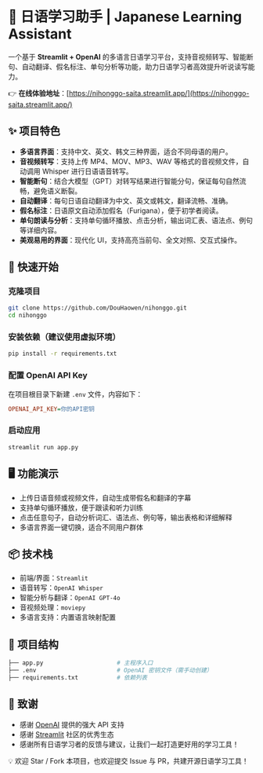 # 🌸 日语学习助手 | Japanese Learning Assistant

一个基于 **Streamlit + OpenAI** 的多语言日语学习平台，支持音视频转写、智能断句、自动翻译、假名标注、单句分析等功能，助力日语学习者高效提升听说读写能力。

👉 **在线体验地址**：[https://nihonggo-saita.streamlit.app/](https://nihonggo-saita.streamlit.app/)

## ✨ 项目特色

- **多语言界面**：支持中文、英文、韩文三种界面，适合不同母语的用户。  
- **音视频转写**：支持上传 MP4、MOV、MP3、WAV 等格式的音视频文件，自动调用 Whisper 进行日语语音转写。  
- **智能断句**：结合大模型（GPT）对转写结果进行智能分句，保证每句自然流畅，避免语义断裂。  
- **自动翻译**：每句日语自动翻译为中文、英文或韩文，翻译流畅、准确。  
- **假名标注**：日语原文自动添加假名（Furigana），便于初学者阅读。  
- **单句朗读与分析**：支持单句循环播放、点击分析，输出词汇表、语法点、例句等详细内容。  
- **美观易用的界面**：现代化 UI，支持高亮当前句、全文对照、交互式操作。

## 🚀 快速开始

### 克隆项目

```bash
git clone https://github.com/DouHaowen/nihonggo.git
cd nihonggo
```

### 安装依赖（建议使用虚拟环境）

```bash
pip install -r requirements.txt
```

### 配置 OpenAI API Key

在项目根目录下新建 `.env` 文件，内容如下：

```ini
OPENAI_API_KEY=你的API密钥
```

### 启动应用

```bash
streamlit run app.py
```

## 🖥️ 功能演示

- 上传日语音频或视频文件，自动生成带假名和翻译的字幕
- 支持单句循环播放，便于跟读和听力训练
- 点击任意句子，自动分析词汇、语法点、例句等，输出表格和详细解释
- 多语言界面一键切换，适合不同用户群体

## 📦 技术栈

- 前端/界面：`Streamlit`
- 语音转写：`OpenAI Whisper`
- 智能分析与翻译：`OpenAI GPT-4o`
- 音视频处理：`moviepy`
- 多语言支持：内置语言映射配置

## 📂 项目结构

```bash
├── app.py                     # 主程序入口
├── .env                       # OpenAI 密钥文件（需手动创建）
├── requirements.txt           # 依赖列表
```

## 🙏 致谢

- 感谢 [OpenAI](https://openai.com/) 提供的强大 API 支持  
- 感谢 [Streamlit](https://streamlit.io/) 社区的优秀生态  
- 感谢所有日语学习者的反馈与建议，让我们一起打造更好用的学习工具！

💡 欢迎 Star / Fork 本项目，也欢迎提交 Issue 与 PR，共建开源日语学习工具！
